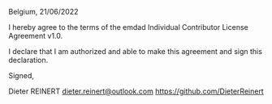 Belgium, 21/06/2022

I hereby agree to the terms of the emdad Individual Contributor License
Agreement v1.0.

I declare that I am authorized and able to make this agreement and sign this
declaration.

Signed,

Dieter REINERT dieter.reinert@outlook.com https://github.com/DieterReinert

